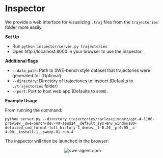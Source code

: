 # Inspector
We provide a web interface for visualizing `.traj` files from the `trajectories` folder more easily.

**Set Up**
* Run `python inspector/server.py trajectories`
* Open http://localhost:8000 in your browser to use the inspector.

**Additional flags**
- `--data_path`: Path to SWE-bench style dataset that trajectories were generated for (Optional)
- `--directory`: Directory of trajectories to inspect (Defaults to `./trajectories` folder)
- `--port`: Port to host web app (Defaults to `8000`).

**Example Usage**

From running the command:
```
python server.py --directory trajectories/carlosejimenez/gpt-4-1106-preview__swe-bench-dev-40-seed24__default_sys-env_window100-detailed_cmd_format-full_history-1_demos__t-0.20__p-0.95__c-4.00__install-1__sweep-01-run-4
```
The inspector will then be launched in the browser:

<p align="center">
    <img src="../assets/inspector.png" alt="swe-agent.com" />
</p>
